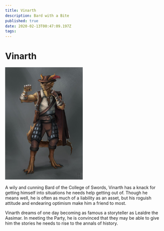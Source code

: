 ```yaml
---
title: Vinarth
description: Bard with a Bite
published: true
date: 2020-02-13T00:47:09.197Z
tags: 
---
```


# Vinarth

<img src="/people/vinarth.jpg" style="width:50%" />

A wily and cunning Bard of the College of Swords, Vinarth has a knack for getting himself into situations he needs help getting out of. Though he means well, he is often as much of a liability as an asset, but his roguish attitude and endearing optimism make him a friend to most.

Vinarth dreams of one day becoming as famous a storyteller as Lealdre the Aasimar. In meeting the Party, he is convinced that they may be able to give him the stories he needs to rise to the annals of history.